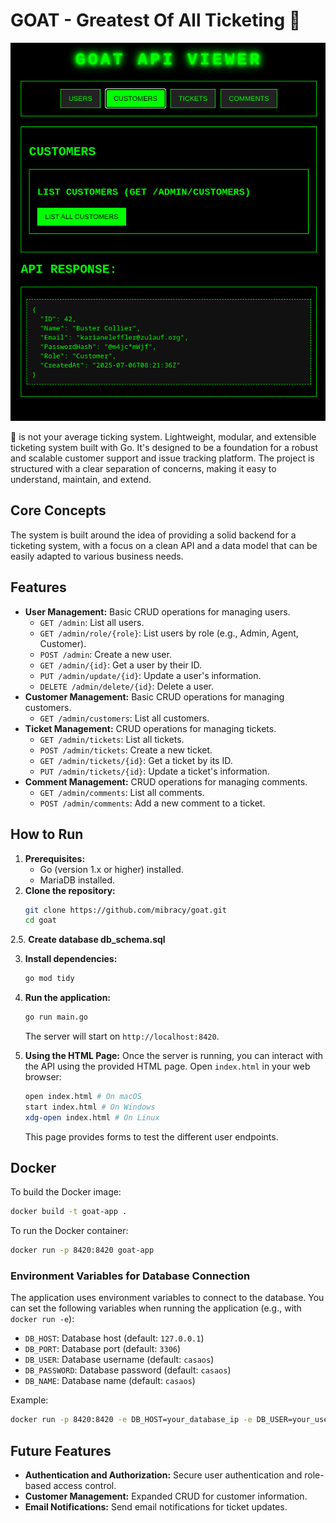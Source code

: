 # GOAT - Greatest Of All Ticketing 🐐

![img.png](img.png)

🐐 is not your average ticking system. Lightweight, modular, and extensible ticketing system built with Go. 
It's designed to be a foundation for a robust and scalable customer support and issue tracking platform. 
The project is structured with a clear separation of concerns, making it easy to understand, maintain, and extend.


## Core Concepts

The system is built around the idea of providing a solid backend for a ticketing system, with a focus on a clean API and a data model that can be easily adapted to various business needs.
## Features

*   **User Management:** Basic CRUD operations for managing users.
    *   `GET /admin`: List all users.
    *   `GET /admin/role/{role}`: List users by role (e.g., Admin, Agent, Customer).
    *   `POST /admin`: Create a new user.
    *   `GET /admin/{id}`: Get a user by their ID.
    *   `PUT /admin/update/{id}`: Update a user's information.
    *   `DELETE /admin/delete/{id}`: Delete a user.
*   **Customer Management:** Basic CRUD operations for managing customers.
    *   `GET /admin/customers`: List all customers.
*   **Ticket Management:** CRUD operations for managing tickets.
    *   `GET /admin/tickets`: List all tickets.
    *   `POST /admin/tickets`: Create a new ticket.
    *   `GET /admin/tickets/{id}`: Get a ticket by its ID.
    *   `PUT /admin/tickets/{id}`: Update a ticket's information.
*   **Comment Management:** CRUD operations for managing comments.
    *   `GET /admin/comments`: List all comments.
    *   `POST /admin/comments`: Add a new comment to a ticket.

## How to Run

1.  **Prerequisites:**
    *   Go (version 1.x or higher) installed.
    *   MariaDB installed.
2.  **Clone the repository:**
    ```bash
    git clone https://github.com/mibracy/goat.git
    cd goat
    ```
2.5. **Create database db_schema.sql**

3.  **Install dependencies:**
    ```bash
    go mod tidy
    ```
4.  **Run the application:**
    ```bash
    go run main.go
    ```
    The server will start on `http://localhost:8420`.

5.  **Using the HTML Page:**
    Once the server is running, you can interact with the API using the provided HTML page.
    Open `index.html` in your web browser:
    ```bash
    open index.html # On macOS
    start index.html # On Windows
    xdg-open index.html # On Linux
    ```
    This page provides forms to test the different user endpoints.

## Docker

To build the Docker image:
```bash
docker build -t goat-app .
```

To run the Docker container:
```bash
docker run -p 8420:8420 goat-app
```

### Environment Variables for Database Connection

The application uses environment variables to connect to the database. You can set the following variables when running the application (e.g., with `docker run -e`):

*   `DB_HOST`: Database host (default: `127.0.0.1`)
*   `DB_PORT`: Database port (default: `3306`)
*   `DB_USER`: Database username (default: `casaos`)
*   `DB_PASSWORD`: Database password (default: `casaos`)
*   `DB_NAME`: Database name (default: `casaos`)

Example:
```bash
docker run -p 8420:8420 -e DB_HOST=your_database_ip -e DB_USER=your_user -e DB_PASSWORD=your_password -e DB_NAME=your_db_name goat-app
```

## Future Features

*   **Authentication and Authorization:** Secure user authentication and role-based access control.
*   **Customer Management:** Expanded CRUD for customer information.
*   **Email Notifications:** Send email notifications for ticket updates.
